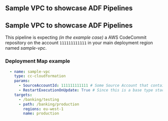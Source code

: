 ## Sample VPC to showcase ADF Pipelines
## Sample VPC to showcase ADF Pipelines

This pipeline is expecting *(in the example case)* a AWS CodeCommit repository on the account `111111111111` in your main deployment region named *sample-vpc*.

### Deployment Map example

```yaml
  - name: sample-vpc
    type: cc-cloudformation
    params:
      - SourceAccountId: 111111111111 # Some Source Account that contains this Repository
      - RestartExecutionOnUpdate: True # Since this is a base type stack we would most likely want to retrigger this pipeline if a new account gets added to the below OU's
    targets:
      - /banking/testing
      - path: /banking/production
        regions: eu-west-1
        name: production
```
